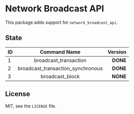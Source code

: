 # Network Broadcast API

This package adds support for `network_broadcast_api`.

## State

| **ID** | **Command Name** | **Version** |
|:-- |:--------------------------------:|---------:|
| 1  | broadcast_transaction			| **DONE** |
| 2  | broadcast_transaction_synchronous| **DONE** |
| 3  | broadcast_block					| **NONE** |

## License

MIT, see the `LICENSE` file.


